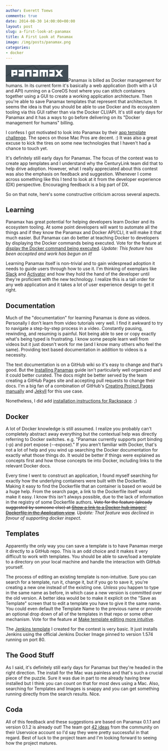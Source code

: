 ```yaml
---
author: Everett Toews
comments: true
date: 2014-08-30 14:00:00+00:00
layout: post
slug: a-first-look-at-panamax
title: A First Look at Panamax
image: /img/posts/panamax.png
categories:
- docker
---
```


<img class="img-right" src="/img/posts/panamax.png"/>Panamax is billed as Docker management for humans. In its current form it's basically a web application (both with a UI and API) running on a CoreOS host where you can stitch containers together using a GUI to create a working application architecture. Then you're able to save Panamax templates that represent that architecture. It seems the idea is that you should be able to use Docker and its ecosystem tooling via this GUI rather than via the Docker CLI/API. It's still early days for Panamax and it has a ways to go before delivering on its "Docker management for humans" billing.

<!--more-->

I confess I got motivated to look into Panamax by their [app template challenge](http://panamax.io/contest). The specs on those Mac Pros are decent. :) It was also a great excuse to kick the tires on some new technologies that I haven't had a chance to touch yet.

It's definitely still early days for Panamax. The focus of the contest was to create app templates and I understand why the CenturyLink team did that to help drive adoption. However, what I really appreciated about this contest was also the emphasis on feedback and suggestion. Whenever I come across something like this I tend to look at it from the developer experience (DX) perspective. Encouraging feedback is a big part of DX.

So on that note, here's some constructive criticism across several aspects.

## Learning

Panamax has great potential for helping developers learn Docker and its ecosystem tooling. At some point developers will want to automate all the things and if they know the Panamax and Docker API/CLI, it will make it that much easier. But Panamax can do better at teaching Docker to developers by displaying the Docker commands being executed. Vote for the feature at [display the Docker command being executed](http://feedback.panamax.io/forums/260899-general/suggestions/6343899-display-the-docker-command-being-executed). _Update: This feature has been accepted and work has begun on it!_

Learning Panamax itself is non-trivial and to gain widespread adoption it needs to guide users through how to use it. I'm thinking of exemplars like [Slack](https://slack.com/) and [Activator](https://typesafe.com/activator) and how they hold the hand of the developer until they're proficient with the new technology. I realize this is a tall order for any web application and it takes a lot of user experience design to get it right.

## Documentation

Much of the "documentation" for learning Panamax is done as videos. Personally I don’t learn from video tutorials very well. I find it awkward to try to navigate a step-by-step process in a video. Constantly pausing, rewinding, and resuming is painful. Not being able to see or copy exactly what's being typed is frustrating. I know some people learn well from videos but it just doesn't work for me (and I know many others who feel the same). Providing text based documentation in addition to videos is a necessity.

The text documentation is on a GitHub wiki so it's easy to change and that's good. But the [Installing Panamax](https://github.com/CenturyLinkLabs/panamax-ui/wiki/Installing-Panamax) guide isn't particularly well organized and it could better curated. The docs might be better served by the team creating a GitHub Pages site and accepting pull requests to change their docs. I'm a big fan of a combination of GitHub's [Creating Project Pages manually](https://help.github.com/articles/creating-project-pages-manually) and [Jekyll](http://jekyllrb.com/) for this use case.

Nonetheless, I did add [installation instructions for Rackspace](https://github.com/CenturyLinkLabs/panamax-ui/wiki/Installing-Panamax#rackspace). ;)

## Docker

A lot of Docker knowledge is still assumed. I realize you probably can't completely abstract away everything but the contextual help was directly referring to Docker switches. e.g. "Panamax currently supports port binding (-p) and port expose (--expose)." If you aren't familiar with Docker, that's not a lot of help and you wind up searching the Docker documentation for exactly what those things do. It would be better if things were explained as concepts first and how those concepts tie into Docker, including links to the relevant Docker docs.

Every time I went to construct an application, I found myself searching for exactly how the underlying containers were built with the Dockerfile. Making it easy to find the Dockerfile that an container is based on would be a huge help. From the search page, a link to the Dockerfile itself would make it easy. I know this isn't always possible, due to the lack of information in the registry of some Dockerfile authors. <del>Vote for the feature (already suggested by someone else) at [Show a link to a Docker hub images' Dockerfile in the Application view](http://feedback.panamax.io/forums/260899-general/suggestions/6288993-show-a-link-to-a-docker-hub-images-dockerfile-in)</del>. _Update: That feature was declined in favour of supporting docker inspect._

## Templates

Apparently the only way you can save a template is to have Panamax merge it directly to a GitHub repo. This is an odd choice and it makes it very difficult to work with templates. You should be able to save/load a template to a directory on your local machine and handle the interaction with GitHub yourself.

The process of editing an existing template is non-intuitive. Sure you can search for a template, run it, change it, but if you go to save it, you're creating a new one instead of the existing one. _Unless_ you happen to type in the same name as before, in which case a new version is committed over the old version. A better idea would be to  make it explicit on the "Save as Template" screen that to edit a template you have to give it the same name. You could even default the Template Name to the previous name or provide an optional drop down of all of the templates in that repo or some other mechanism. Vote for the feature at [Make template editing more intuitive](http://feedback.panamax.io/forums/260899-general/suggestions/6368125-make-template-editing-more-intuitive).

The [Jenkins template](https://github.com/CenturyLinkLabs/panamax-contest-templates/blob/master/jenkins_everett-toews.pmx) I created for the contest is very basic. It just installs Jenkins using the official Jenkins Docker Image pinned to version 1.574 running on port 80.

## The Good Stuff

As I said, it's definitely still early days for Panamax but they're headed in the right direction. The install for the Mac was painless and that's such a crucial piece of the puzzle. Sure it was due in part to me already having brew installed but I think you can count on that for most devs using a Mac. Also, searching for Templates and Images is snappy and you can get something running directly from the search results. Nice.

## Coda

All of this feedback and these suggestions are based on Panamax 0.1.1 and version 0.1.2 is already out! The team got [42 ideas](http://feedback.panamax.io/) from the community on their Uservoice account so I'd say they were pretty successful in that regard. Best of luck to the project team and I'm looking forward to seeing how the project matures.
